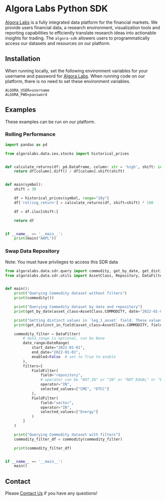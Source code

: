 # Algora Labs Python SDK

[Algora Labs](https://algoralabs.com/) is a fully integrated data platform for the financial markets. We provide users
financial data, a research environment, visualization tools and reporting capabilities to efficiently translate research ideas
into actionable insights for trading. The `algora-sdk` allowers users to programmatically access our datasets and
resources on our platform.

## Installation

When running locally, set the following environment variables for your username and password
for [Algora Labs](https://trade.algoralabs.com/). When running code on our platform, there is no need to set these
environment variables.

```text
ALGORA_USER=username
ALGORA_PWD=password
```

## Examples

These examples can be run on our platform.

### Rolling Performance

```python
import pandas as pd

from algoralabs.data.iex.stocks import historical_prices


def calculate_returns(df: pd.DataFrame, column: str = 'high', shift: int = 1):
    return df[column].diff() / df[column].shift(shift)


def main(symbol):
    shift = 30

    df = historical_prices(symbol, range="10y")
    df['rolling_return'] = calculate_returns(df, shift=shift) * 100

    df = df.iloc[shift:]

    return df


if __name__ == '__main__':
    print(main("AAPL"))
```

### Swap Data Repository

Note: You must have privileges to access this SDR data

```python
from algoralabs.data.sdr.query import commodity, get_by_date, get_distinct_in_field
from algoralabs.data.sdr.utils import AssetClass, Repository, DataFilter, DateRange, FieldFilter


def main():
    print("Querying Commodity dataset without filters")
    print(commodity())

    print("Querying Commodity dataset by date and repository")
    print(get_by_date(asset_class=AssetClass.COMMODITY, date="2022-01-01", repos=[Repository.CME]))

    print("Getting distinct values in `leg_1_asset` field. These values can be used in the FieldFilter")
    print(get_distinct_in_field(asset_class=AssetClass.COMMODITY, field="leg_1_asset"))

    commodity_filter = DataFilter(
        # data_range is optional, can be None
        date_range=DateRange(
            start_date="2022-01-01",
            end_date="2022-01-01",
            enabled=False  # set to True to enable
        ),
        filters=[
            FieldFilter(
                field="repository",
                # operator can be "NOT_IN" or "IN" or "NOT_EQUAL" or "EQUAL" or "GTE" or "GT" or "LTE" or "LT"
                operator="IN",
                selected_values=["CME", "DTCC"]
            ),
            FieldFilter(
                field="sector",
                operator="IN",
                selected_values=["Energy"]
            )
        ]
    )

    print("Querying Commodity dataset with filters")
    commodity_filter_df = commodity(commodity_filter)

    print(commodity_filter_df)


if __name__ == '__main__':
    main()
```

## Contact

Please [Contact Us](mailto:support@algoralabs.com) if you have any questions!
